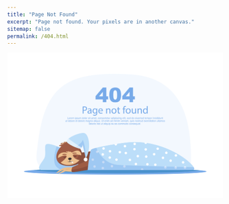 ```yaml
---
title: "Page Not Found"
excerpt: "Page not found. Your pixels are in another canvas."
sitemap: false
permalink: /404.html
---
```


<p align = 'center'><img src = '/assets/images/404.jpg'></p>